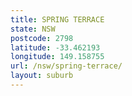 ```yaml
---
title: SPRING TERRACE
state: NSW
postcode: 2798
latitude: -33.462193
longitude: 149.158755
url: /nsw/spring-terrace/
layout: suburb
---
```

